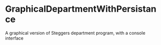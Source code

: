 # GraphicalDepartmentWithPersistance
A graphical version of Steggers department program, with a console interface
